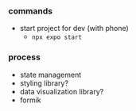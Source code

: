 ### commands
- start project for dev (with phone)
  - `npx expo start`

### process
- state management
- styling library?
- data visualization library?
- formik
